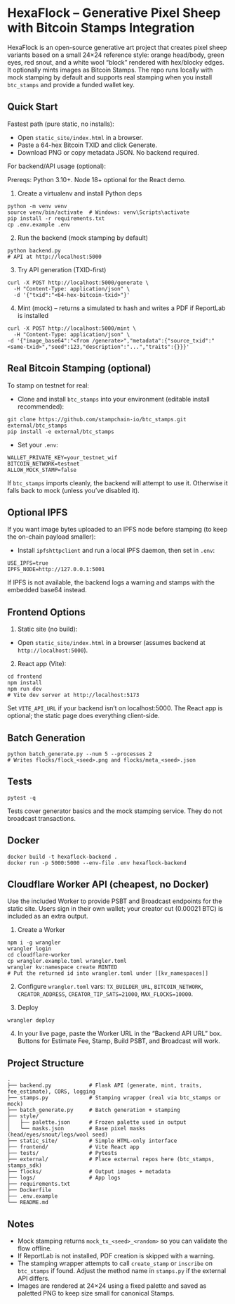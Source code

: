 # HexaFlock – Generative Pixel Sheep with Bitcoin Stamps Integration

HexaFlock is an open-source generative art project that creates pixel sheep variants based on a small 24×24 reference style: orange head/body, green eyes, red snout, and a white wool “block” rendered with hex/blocky edges. It optionally mints images as Bitcoin Stamps. The repo runs locally with mock stamping by default and supports real stamping when you install `btc_stamps` and provide a funded wallet key.

## Quick Start

Fastest path (pure static, no installs):

- Open `static_site/index.html` in a browser.
- Paste a 64-hex Bitcoin TXID and click Generate.
- Download PNG or copy metadata JSON. No backend required.

For backend/API usage (optional):

Prereqs: Python 3.10+. Node 18+ optional for the React demo.

1) Create a virtualenv and install Python deps

```
python -m venv venv
source venv/bin/activate  # Windows: venv\Scripts\activate
pip install -r requirements.txt
cp .env.example .env
```

2) Run the backend (mock stamping by default)

```
python backend.py
# API at http://localhost:5000
```

3) Try API generation (TXID-first)

```
curl -X POST http://localhost:5000/generate \
  -H "Content-Type: application/json" \
  -d '{"txid":"<64-hex-bitcoin-txid>"}'
```

4) Mint (mock) – returns a simulated tx hash and writes a PDF if ReportLab is installed

```
curl -X POST http://localhost:5000/mint \
  -H "Content-Type: application/json" \
-d '{"image_base64":"<from /generate>","metadata":{"source_txid":"<same-txid>","seed":123,"description":"...","traits":{}}}'
```

## Real Bitcoin Stamping (optional)

To stamp on testnet for real:

- Clone and install `btc_stamps` into your environment (editable install recommended):

```
git clone https://github.com/stampchain-io/btc_stamps.git external/btc_stamps
pip install -e external/btc_stamps
```

- Set your `.env`:

```
WALLET_PRIVATE_KEY=your_testnet_wif
BITCOIN_NETWORK=testnet
ALLOW_MOCK_STAMP=false
```

If `btc_stamps` imports cleanly, the backend will attempt to use it. Otherwise it falls back to mock (unless you’ve disabled it).

## Optional IPFS

If you want image bytes uploaded to an IPFS node before stamping (to keep the on-chain payload smaller):

- Install `ipfshttpclient` and run a local IPFS daemon, then set in `.env`:

```
USE_IPFS=true
IPFS_NODE=http://127.0.0.1:5001
```

If IPFS is not available, the backend logs a warning and stamps with the embedded base64 instead.

## Frontend Options

1) Static site (no build):

- Open `static_site/index.html` in a browser (assumes backend at `http://localhost:5000`).

2) React app (Vite):

```
cd frontend
npm install
npm run dev
# Vite dev server at http://localhost:5173
```

Set `VITE_API_URL` if your backend isn’t on localhost:5000. The React app is optional; the static page does everything client-side.

## Batch Generation

```
python batch_generate.py --num 5 --processes 2
# Writes flocks/flock_<seed>.png and flocks/meta_<seed>.json
```

## Tests

```
pytest -q
```

Tests cover generator basics and the mock stamping service. They do not broadcast transactions.

## Docker

```
docker build -t hexaflock-backend .
docker run -p 5000:5000 --env-file .env hexaflock-backend
```

## Cloudflare Worker API (cheapest, no Docker)

Use the included Worker to provide PSBT and Broadcast endpoints for the static site. Users sign in their own wallet; your creator cut (0.00021 BTC) is included as an extra output.

1) Create a Worker

```
npm i -g wrangler
wrangler login
cd cloudflare-worker
cp wrangler.example.toml wrangler.toml
wrangler kv:namespace create MINTED
# Put the returned id into wrangler.toml under [[kv_namespaces]]
```

2) Configure `wrangler.toml` vars: `TX_BUILDER_URL`, `BITCOIN_NETWORK`, `CREATOR_ADDRESS`, `CREATOR_TIP_SATS=21000`, `MAX_FLOCKS=10000`.

3) Deploy

```
wrangler deploy
```

4) In your live page, paste the Worker URL in the “Backend API URL” box. Buttons for Estimate Fee, Stamp, Build PSBT, and Broadcast will work.

## Project Structure

```
.
├── backend.py            # Flask API (generate, mint, traits, fee_estimate), CORS, logging
├── stamps.py             # Stamping wrapper (real via btc_stamps or mock)
├── batch_generate.py     # Batch generation + stamping
├── style/
│   ├── palette.json      # Frozen palette used in output
│   └── masks.json        # Base pixel masks (head/eyes/snout/legs/wool seed)
├── static_site/          # Simple HTML-only interface
├── frontend/             # Vite React app
├── tests/                # Pytests
├── external/             # Place external repos here (btc_stamps, stamps_sdk)
├── flocks/               # Output images + metadata
├── logs/                 # App logs
├── requirements.txt
├── Dockerfile
├── .env.example
└── README.md
```

## Notes

- Mock stamping returns `mock_tx_<seed>_<random>` so you can validate the flow offline.
- If ReportLab is not installed, PDF creation is skipped with a warning.
- The stamping wrapper attempts to call `create_stamp` or `inscribe` on `btc_stamps` if found. Adjust the method name in `stamps.py` if the external API differs.
- Images are rendered at 24×24 using a fixed palette and saved as paletted PNG to keep size small for canonical Stamps.
